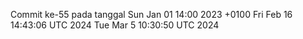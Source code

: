 Commit ke-55 pada tanggal Sun Jan 01 14:00 2023 +0100
Fri Feb 16 14:43:06 UTC 2024
Tue Mar  5 10:30:50 UTC 2024
